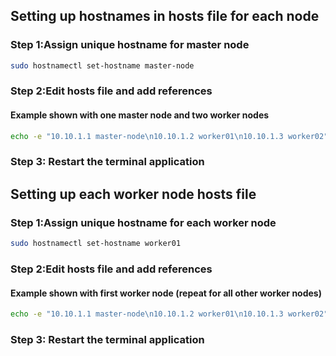 ## Setting up hostnames in hosts file for each node

### Step 1:Assign unique hostname for master node 
```bash
sudo hostnamectl set-hostname master-node
```
### Step 2:Edit hosts file and add references 
#### Example shown with one master node and two worker nodes
```bash
echo -e "10.10.1.1 master-node\n10.10.1.2 worker01\n10.10.1.3 worker02" | sudo tee -a /etc/hosts > /dev/null
```
### Step 3: Restart the terminal application

## Setting up each worker node hosts file
### Step 1:Assign unique hostname for each worker node 
```bash
sudo hostnamectl set-hostname worker01
```
### Step 2:Edit hosts file and add references 
#### Example shown with first worker node (repeat for all other worker nodes)
```bash
echo -e "10.10.1.1 master-node\n10.10.1.2 worker01\n10.10.1.3 worker02" | sudo tee -a /etc/hosts > /dev/null
```
### Step 3: Restart the terminal application
